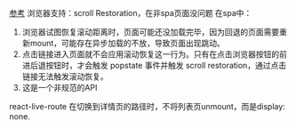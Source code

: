 [参考](https://github.com/fi3ework/blog/issues/23)
浏览器支持：scroll Restoration，在非spa页面没问题
在spa中：
1. 浏览器试图恢复滚动距离时，页面可能还没加载完毕，因为回退的页面需要重新mount，可能存在异步加载的不放，导致页面出现跳动。
2. 点击链接进入页面就不会应用滚动恢复这一行为。只有在点击浏览器按钮的前进后退按钮时，才会触发 popstate 事件并触发 scroll restoration，通过点击链接无法触发滚动恢复。
3. 这是一个非规范的API

react-live-route
在切换到详情页的路径时，不将列表页unmount，而是display: none.


